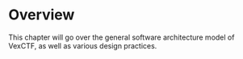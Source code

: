 # Overview

This chapter will go over the general software architecture model of VexCTF, as well as various design practices.